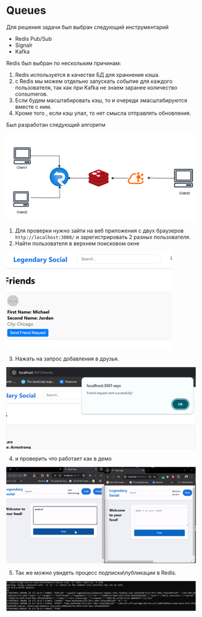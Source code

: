 # Queues

Для решения задачи был выбран следующий инструментарий

* Redis Pub/Sub
* Signalr
* Kafka
  
Redis был выбран по нескольким причинам:
1) Redis используется в качестве БД для храннения кэша.
2) с Redis мы можем отдельно запускать событие для каждого пользователя, так как при Kafka не знаем заранее количество consumerов.
3) Если будем масштабировать кэш, то и очереди змасштабируются вместе с ним.
4) Кроме того , если кэш упал, то нет смысла отправлять обновления. 

Был разработан следующий алгоритм

 ![diagram](https://github.com/olegtar83/OtusHomework/blob/master/Reports/Queues/diagram.png)    

 
1) Для проверки нужно зайти на веб приложения с двух браузеров `http://localhost:3000/` и зарегистрировать 2 разных пользователя.
2) Найти пользователя в верхнем поисковом окне
   
 ![friend](https://github.com/olegtar83/OtusHomework/blob/master/Reports/Queues/addfriend.png)    

3) Нажать на запрос добавления в друзья.

 ![added](https://github.com/olegtar83/OtusHomework/blob/master/Reports/Queues/addesSuccess.png)    

4) и проверить что работает как в демо

 ![demo](https://github.com/olegtar83/OtusHomework/blob/master/Reports/Queues/demo.gif)   

5) Так же можно увидеть процесс подписки\публикации в Redis.

 ![redis](https://github.com/olegtar83/OtusHomework/blob/master/Reports/Queues/redis-monitor.png) 
